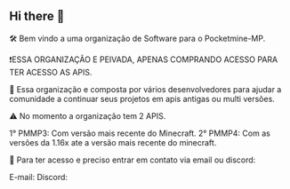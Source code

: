 ## Hi there 👋


🛠️ Bem vindo a uma organização de Software para o Pocketmine-MP.

❗ESSA ORGANIZAÇÃO E PEIVADA, APENAS COMPRANDO ACESSO PARA TER ACESSO AS APIS.

🌟 Essa organização e composta por vários desenvolvedores para ajudar a comunidade a continuar seus projetos em apis antigas ou multi versões.

⚠️ No momento a organização tem 2 APIS.

1° PMMP3: Com versão mais recente do Minecraft.
2° PMMP4: Com as versões da 1.16x ate a versão mais recente do minecraft.

🤖 Para ter acesso e preciso entrar em contato via email ou discord:

E-mail:
Discord:
